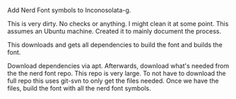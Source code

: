 Add Nerd Font symbols to Inconosolata-g.

This is very dirty. No checks or anything. I might clean it at some point.
This assumes an Ubuntu machine. Created it to mainly document the process.

This downloads and gets all dependencies to build the font and builds the font. 

Download dependencies via apt. Afterwards, download what's needed 
from the the nerd font repo. This repo is very large. To not have to 
download the full repo this uses git-svn to only get the files needed. 
Once we have the files, build the font with all the nerd font symbols.

